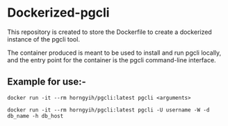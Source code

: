 # Dockerized-pgcli

This repository is created to store the Dockerfile to create a dockerized instance of the pgcli tool.

The container produced is meant to be used to install and run pgcli locally,
and the entry point for the container is the pgcli command-line interface.

## Example for use:-
    docker run -it --rm horngyih/pgcli:latest pgcli <arguments>

    docker run -it --rm horngyih/pgcli:latest pgcli -U username -W -d db_name -h db_host

